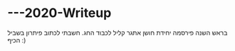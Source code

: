 # ---2020-Writeup
בראש השנה פירסמה יחידת חושן אתגר קליל לכבוד החג. חשבתי לכתוב פיתרון בשביל הכיף :)
